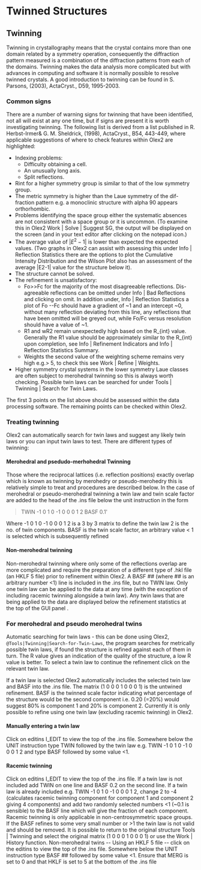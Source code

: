 # Twinned Structures

## Twinning
Twinning in crystallography means that the crystal contains more than one domain related by a symmetry operation, consequently the diffraction pattern measured is a combination of the diffraction patterns from each of the domains. Twinning makes the data analysis more complicated but with advances in computing and software it is normally possible to resolve twinned crystals. A good introduction to twinning can be found in S. Parsons, (2003), ActaCryst., D59, 1995-2003.

### Common signs
There are a number of warning signs for twinning that have been identified, not all will exist at any one time, but if signs are present it is worth investigating twinning. The following list is derived from a list published in R. Herbst-Irmer& G. M. Sheldrick, (1998), ActaCryst., B54, 443-449, where applicable suggestions of where to check features within Olex2 are highlighted: 

- Indexing problems:
    - Difficulty obtaining a cell.
    - An unusually long axis.
    - Split reflections.	
- Rint for a higher symmetry group is similar to that of the low symmetry group.
- The metric symmetry is higher than the Laue symmetry of the dif-fraction pattern e.g. a monoclinic structure with alpha 90 appears orthorhombic.
- Problems identifying the space group either the systematic absences are not consistent with a space group or it is uncommon. (To examine this in Olex2 Work | Solve | Suggest SG, the output will be displayed on the screen (and in your text editor after clicking on the notepad icon.) 
- The average value of $|E^{2}-1|$ is lower than expected the expected values. (Two graphs in Olex2 can assist with assessing this under Info | Reflection Statistics there are the options to plot the Cumulative Intensity Distribution and the Wilson Plot also has an assessment of the average |E2-1| value for the structure below it).
- The structure cannot be solved.
- The refinement is unsatisfactory:
    - Fo>>Fc for the majority of the most disagreeable reflections. Dis-agreeable reflections can be omitted under Info | Bad Reflections and clicking on omit. In addition under, Info | Reflection Statistics a plot of Fo --Fc should have a gradient of ~1 and an intercept ~0, without many reflection deviating from this line, any reflections that have been omitted will be greyed out, while Fo/Fc versus resolution should have a value of ~1.
    - R1 and wR2 remain unexpectedly high based on the R_{int} value. Generally the R1 value should be approximately similar to the R_{int} upon completion, see Info | Refinement Indicators and Info | Reflection Statistics Summary.
    - Weights the second value of the weighting scheme remains very high e.g.> 5, to check this see Work | Refine | Weights.
- Higher symmetry crystal systems in the lower symmetry Laue classes are often subject to merohedral twinning so this is always worth checking. Possible twin laws can be searched for under Tools | Twinning | Search for Twin Laws.

The first 3 points on the list above should be assessed within the data processing software. The remaining points can be checked within Olex2.

### Treating twinning
Olex2 can automatically search for twin laws and suggest any likely twin laws or you can input twin laws to test. There are different types of twinning:

#### Merohedral and psedudo-merhohedral Twinning
Those where the reciprocal lattices (i.e. reflection positions) exactly overlap which is known as twinning by merohedry or pseudo-merohedry this is relatively simple to treat and procedures are described below. In the case of merohedral or pseudo-merohedral twinning a twin law and twin scale factor are added to the head of the .ins file below the unit instruction in the form

> TWIN -1 0 1 0 -1 0 0 0 1 2
BASF 0.1'

Where -1 0 1 0 -1 0 0 0 1 2 is a 3 by 3 matrix to define the twin law 2 is the no. of twin components. BASF is the twin scale factor, an arbitrary value < 1 is selected which is subsequently refined

#### Non-merohedral twinning
Non-merohedral twinning where only some of the reflections overlap are more complicated and require the preparation of a different type of .hkl file (an HKLF 5 file) prior to refinement within Olex2. A BASF ## (where ## is an arbitrary number <1) line is included in the .ins file, but no TWIN law.
Only one twin law can be applied to the data at any time (with the exception of including racemic twinning alongside a twin law). Any twin laws that are being applied to the data are displayed below the refinement statistics at the top of the GUI panel .

### For merohedral and pseudo merohedral twins
Automatic searching for twin laws - this can be done using Olex2, `@Tools|Twinning|Search-for-Twin-Laws`, the program searches for metrically possible twin laws, if found the structure is refined against each of them in turn. The R value gives an indication of the quality of the structure, a low R value is better. To select a twin law to continue the refinement click on the relevant twin law.

If a twin law is selected Olex2 automatically includes the selected twin law and BASF into the .ins file. The matrix (1 0 0 0 1 0 0 0 1) is the untwined refinement. BASF is the twinned scale factor indicating what percentage of the structure would be the second component i.e. 0.20 (=20%) would suggest 80% is component 1 and 20% is component 2. Currently it is only possible to refine using one twin law (excluding racemic twinning) in Olex2.

#### Manually entering a twin law
Click on editins I_EDIT to view the top of the .ins file. Somewhere below the UNIT instruction type TWIN followed by the twin law e.g. TWIN -1 0 1 0 -1 0 0 0 1 2 and type BASF followed by some value <1. 

#### Racemic twinning
Click on editins I_EDIT to view the top of the .ins file. If a twin law is not included add TWIN on one line and BASF 0.2 on the second line. If a twin law is already included e.g. TWIN -1 0 1 0 -1 0 0 0 1 2, change 2 to -4 (calculates racemic twinning component for component 1 and component 2 giving 4 components) and add two randomly selected numbers <1 (~0.1 is sensible) to the BASF line which will give the fraction of each component.
Racemic twinning is only applicable in non-centrosymmetric space groups. If the BASF refines to some very small number or >1 the twin law is not valid and should be removed. It is possible to return to the original structure Tools | Twinning and select the original matrix (1 0 0 0 1 0 0 0 1) or use the Work | History function.
Non-merohedral twins -- Using an HKLF 5 file -- click on the editins   to view the top of the .ins file. Somewhere below the UNIT instruction type BASF ## followed by some value <1. Ensure that MERG is set to 0 and that HKLF is set to 5 at the bottom of the .ins file